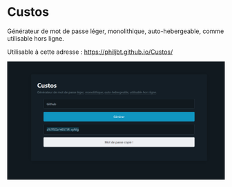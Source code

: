 # Custos
Générateur de mot de passe léger, monolithique, auto-hebergeable, comme utilisable hors ligne.

Utilisable à cette adresse : https://philjbt.github.io/Custos/

![Screenshot](screenshot.png)
